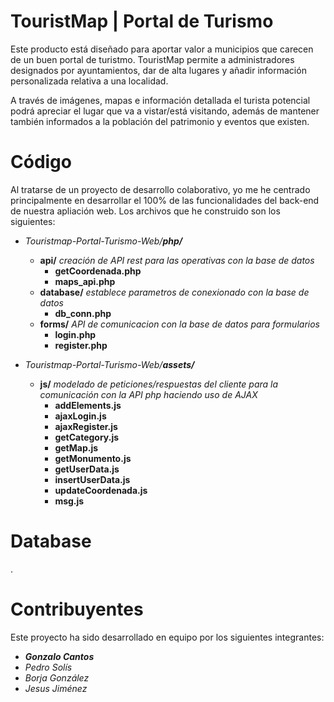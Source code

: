 # TouristMap | Portal de Turismo
Este producto está diseñado para aportar valor a municipios que carecen de un buen portal de turistmo.
TouristMap permite a administradores designados por ayuntamientos, dar de alta lugares y añadir información personalizada relativa a una localidad.

A través de imágenes, mapas e información detallada el turista potencial podrá apreciar el lugar que va a vistar/está visitando, además de mantener también informados a la población del patrimonio y eventos que existen.

# Código
Al tratarse de un proyecto de desarrollo colaborativo, yo me he centrado principalmente en desarrollar el 100% de las funcionalidades del back-end de nuestra apliación web. Los archivos que he construido son los siguientes:

- _Touristmap-Portal-Turismo-Web/**php/**_
  - **api/** _creación de API rest para las operativas con la base de datos_
    - **getCoordenada.php**
    - **maps_api.php**
  - **database/** _establece parametros de conexionado con la base de datos_
    - **db_conn.php**
  - **forms/** _API de comunicacion con la base de datos para formularios_
    - **login.php**
    - **register.php**
   
- _Touristmap-Portal-Turismo-Web/**assets/**_
  - **js/** _modelado de peticiones/respuestas del cliente para la comunicación con la API php haciendo uso de AJAX_
    - **addElements.js**
    - **ajaxLogin.js**
    - **ajaxRegister.js**
    - **getCategory.js**
    - **getMap.js**
    - **getMonumento.js**
    - **getUserData.js**
    - **insertUserData.js**
    - **updateCoordenada.js**
    - **msg.js**
   
   
# Database
.

# Contribuyentes
Este proyecto ha sido desarrollado en equipo por los siguientes integrantes:

- **_Gonzalo Cantos_**
- _Pedro Solís_
- _Borja González_
- _Jesus Jiménez_

   
  
